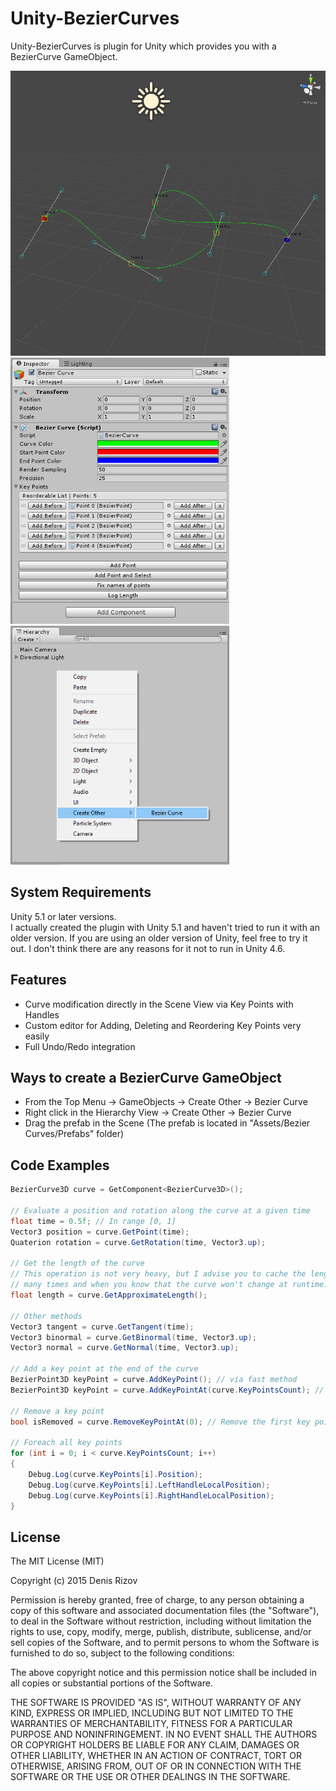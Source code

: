 # Unity-BezierCurves

Unity-BezierCurves is plugin for Unity which provides you with a BezierCurve GameObject.

<img src="https://github.com/dbrizov/dbrizov.github.io/blob/master/images/project-images/Bezier%20Curve/bc3.png" alt="screenshot" width="700" />
<img src="https://github.com/dbrizov/dbrizov.github.io/blob/master/images/project-images/Bezier%20Curve/bc4.png" alt="screenshot" width="350" />
<img src="https://github.com/dbrizov/dbrizov.github.io/blob/master/images/project-images/Bezier%20Curve/bc2.png" alt="screenshot" width="350" />

## System Requirements

Unity 5.1 or later versions.<br />
I actually created the plugin with Unity 5.1 and haven't tried to run it with an older version. If you are using an older version of Unity, feel free to try it out. I don't think there are any reasons for it not to run in Unity 4.6.

## Features

- Curve modification directly in the Scene View via Key Points with Handles
- Custom editor for Adding, Deleting and Reordering Key Points very easily
- Full Undo/Redo integration

## Ways to create a BezierCurve GameObject

- From the Top Menu -> GameObjects -> Create Other -> Bezier Curve
- Right click in the Hierarchy View -> Create Other -> Bezier Curve
- Drag the prefab in the Scene (The prefab is located in "Assets/Bezier Curves/Prefabs" folder)

## Code Examples

```C#
BezierCurve3D curve = GetComponent<BezierCurve3D>();

// Evaluate a position and rotation along the curve at a given time
float time = 0.5f; // In range [0, 1]
Vector3 position = curve.GetPoint(time);
Quaterion rotation = curve.GetRotation(time, Vector3.up);

// Get the length of the curve
// This operation is not very heavy, but I advise you to cache the length if you are going to use it
// many times and when you know that the curve won't change at runtime.
float length = curve.GetApproximateLength();

// Other methods
Vector3 tangent = curve.GetTangent(time);
Vector3 binormal = curve.GetBinormal(time, Vector3.up);
Vector3 normal = curve.GetNormal(time, Vector3.up);

// Add a key point at the end of the curve
BezierPoint3D keyPoint = curve.AddKeyPoint(); // via fast method
BezierPoint3D keyPoint = curve.AddKeyPointAt(curve.KeyPointsCount); // via specific index

// Remove a key point
bool isRemoved = curve.RemoveKeyPointAt(0); // Remove the first key point

// Foreach all key points
for (int i = 0; i < curve.KeyPointsCount; i++)
{
    Debug.Log(curve.KeyPoints[i].Position);
    Debug.Log(curve.KeyPoints[i].LeftHandleLocalPosition);
    Debug.Log(curve.KeyPoints[i].RightHandleLocalPosition);
}
```

## License

The MIT License (MIT)

Copyright (c) 2015 Denis Rizov

Permission is hereby granted, free of charge, to any person obtaining a copy
of this software and associated documentation files (the "Software"), to deal
in the Software without restriction, including without limitation the rights
to use, copy, modify, merge, publish, distribute, sublicense, and/or sell
copies of the Software, and to permit persons to whom the Software is
furnished to do so, subject to the following conditions:

The above copyright notice and this permission notice shall be included in all
copies or substantial portions of the Software.

THE SOFTWARE IS PROVIDED "AS IS", WITHOUT WARRANTY OF ANY KIND, EXPRESS OR
IMPLIED, INCLUDING BUT NOT LIMITED TO THE WARRANTIES OF MERCHANTABILITY,
FITNESS FOR A PARTICULAR PURPOSE AND NONINFRINGEMENT. IN NO EVENT SHALL THE
AUTHORS OR COPYRIGHT HOLDERS BE LIABLE FOR ANY CLAIM, DAMAGES OR OTHER
LIABILITY, WHETHER IN AN ACTION OF CONTRACT, TORT OR OTHERWISE, ARISING FROM,
OUT OF OR IN CONNECTION WITH THE SOFTWARE OR THE USE OR OTHER DEALINGS IN THE
SOFTWARE.
